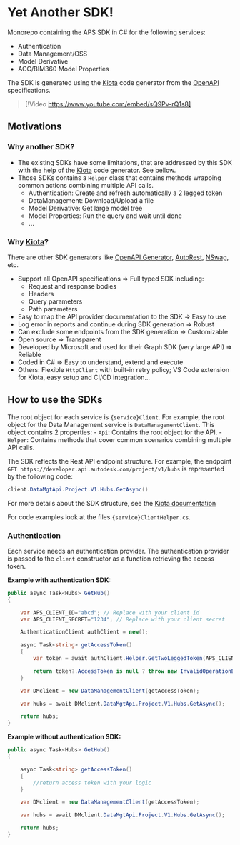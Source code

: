 # Yet Another SDK!

Monorepo containing the APS SDK in C# for the following services:

- Authentication
- Data Management/OSS
- Model Derivative
- ACC/BIM360 Model Properties

The SDK is generated using the [Kiota](https://learn.microsoft.com/en-us/openapi/kiota/overview) code generator from the [OpenAPI](https://forge.autodesk.com/en/docs) specifications.

> [!Video https://www.youtube.com/embed/sQ9Pv-rQ1s8]

## Motivations

### Why another SDK?

- The existing SDKs have some limitations, that are addressed by this SDK with the help of the [Kiota](https://learn.microsoft.com/en-us/openapi/kiota/overview) code generator. See bellow.
- Those SDKs contains a `Helper` class that contains methods wrapping common actions combining multiple API calls.
  - Authentication: Create and refresh automatically a 2 legged token
  - DataManagement: Download/Upload a file
  - Model Derivative: Get large model tree
  - Model Properties: Run the query and wait until done
  - ...

### Why [Kiota](https://learn.microsoft.com/en-us/openapi/kiota/overview)?

There are other SDK generators like [OpenAPI Generator](https://github.com/OpenAPITools/openapi-generator), [AutoRest](https://github.com/Azure/autorest), [NSwag](https://github.com/RicoSuter/NSwag), etc.

- Support all OpenAPI specifications => Full typed SDK including:
  - Request and response bodies
  - Headers
  - Query parameters
  - Path parameters
- Easy to map the API provider documentation to the SDK => Easy to use
- Log error in reports and continue during SDK generation => Robust
- Can exclude some endpoints from the SDK generation => Customizable
- Open source => Transparent
- Developed by Microsoft and used for their Graph SDK (very large API) => Reliable
- Coded in C# => Easy to understand, extend and execute
- Others: Flexible `HttpClient` with built-in retry policy; VS Code extension for Kiota, easy setup and CI/CD integration...

## How to use the SDKs

The root object for each service is `{service}Client`. For example, the root object for the Data Management service is `DataManagementClient`.
This object contains 2 properties:
    - `Api`: Contains the root object for the API.
    - `Helper`: Contains methods that cover common scenarios combining multiple API calls.

The SDK reflects the Rest API endpoint structure. For example, the endpoint `GET https://developer.api.autodesk.com/project/v1/hubs` is represented by the following code:

````csharp
client.DataMgtApi.Project.V1.Hubs.GetAsync()
````

For more details about the SDK structure, see the [Kiota documentation](https://learn.microsoft.com/en-us/openapi/kiota/request-builders)

For code examples look at the files `{service}ClientHelper.cs`.

### Authentication

Each service needs an authentication provider. The authentication provider is passed to the `client` constructor as a function retrieving the access token.

**Example with authentication SDK:**

````csharp
public async Task<Hubs> GetHub()
{

    var APS_CLIENT_ID="abcd"; // Replace with your client id
    var APS_CLIENT_SECRET="1234"; // Replace with your client secret

    AuthenticationClient authClient = new();

    async Task<string> getAccessToken()
    {
        var token = await authClient.Helper.GetTwoLeggedToken(APS_CLIENT_ID, APS_CLIENT_SECRET, [ AuthenticationScope.DataRead]);

        return token?.AccessToken is null ? throw new InvalidOperationException() : token.AccessToken;
    }

    var DMclient = new DataManagementClient(getAccessToken);

    var hubs = await DMclient.DataMgtApi.Project.V1.Hubs.GetAsync();

    return hubs;
}
````

**Example without authentication SDK:**

````csharp
public async Task<Hubs> GetHub()
{

    async Task<string> getAccessToken()
    {
        //return access token with your logic
    }

    var DMclient = new DataManagementClient(getAccessToken);

    var hubs = await DMclient.DataMgtApi.Project.V1.Hubs.GetAsync();

    return hubs;
}
````